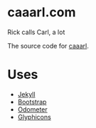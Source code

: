caaarl.com
==========

Rick calls Carl, a lot

The source code for [caaarl](http://caaarl.com).

# Uses
* [Jekyll](https://github.com/jekyll/jekyll)
* [Bootstrap](https://github.com/twbs/bootstrap)
* [Odometer](https://github.com/HubSpot/odometer)
* [Glyphicons](http://glyphicons.com/)
